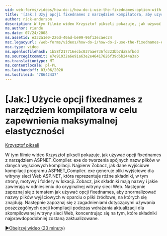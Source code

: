 ```yaml
---
uid: web-forms/videos/how-do-i/how-do-i-use-the-fixednames-option-with-the-compiler-utility-for-maximum-flexibility
title: '[Jak:] Użyj opcji fixednames z narzędziem kompilatora, aby uzyskać maksymalną elastyczność | Microsoft Docs'
author: rick-anderson
description: W tym filmie wideo Krzysztof pikseli pokazuje, jak używać opcji fixednames z narzędziem aspnet_compiler. exe do tworzenia spójnych nazw plików w jednostce organizacyjnej kompilacji...
ms.author: riande
ms.date: 07/24/2008
ms.assetid: e332a1e0-226d-40ad-be99-96f13ecaec24
msc.legacyurl: /web-forms/videos/how-do-i/how-do-i-use-the-fixednames-option-with-the-compiler-utility-for-maximum-flexibility
msc.type: video
ms.openlocfilehash: 1b58f217716ecbc037aae736fd323bb7da8afbdd
ms.sourcegitcommit: e7e91932a6e91a63e2e46417626f39d6b244a3ab
ms.translationtype: MT
ms.contentlocale: pl-PL
ms.lasthandoff: 03/06/2020
ms.locfileid: "78642437"
---
```

# <a name="how-do-i-use-the-fixednames-option-with-the-compiler-utility-for-maximum-flexibility"></a>[Jak:] Użycie opcji fixednames z narzędziem kompilatora w celu zapewnienia maksymalnej elastyczności

[Krzysztof pikseli](https://twitter.com/chrispels)

W tym filmie wideo Krzysztof pikseli pokazuje, jak używać opcji fixednames z narzędziem ASPNET\_Compiler. exe do tworzenia spójnych nazw plików w danych wyjściowych kompilacji. Najpierw Zobacz, jak dane wyjściowe kompilacji programu ASPNET\_Compiler. exe generuje pliki wyjściowe dla witryny sieci Web ASP.NET, która reprezentuje różne składniki, w tym strony, motywy i foldery w lokacji. Zobacz, jak składniki mają nazwy i jakie zawierają w odniesieniu do oryginalnej witryny sieci Web. Następnie zapoznaj się z tematem jak używać opcji fixednames, aby znormalizować nazwy plików wyjściowych w oparciu o pliki źródłowe, na których się znajdują. Następnie zapoznaj się z zagadnieniami dotyczącymi używania poszczególnych opcji kompilacji podczas wdrażania aktualizacji dla skompilowanej witryny sieci Web, koncentrując się na tym, które składniki najprawdopodobniej zostaną zaktualizowane.

[&#9654;Obejrzyj wideo (23 minuty)](https://channel9.msdn.com/Blogs/ASP-NET-Site-Videos/how-do-i-use-the-fixednames-option-with-the-compiler-utility-for-maximum-flexibility)

